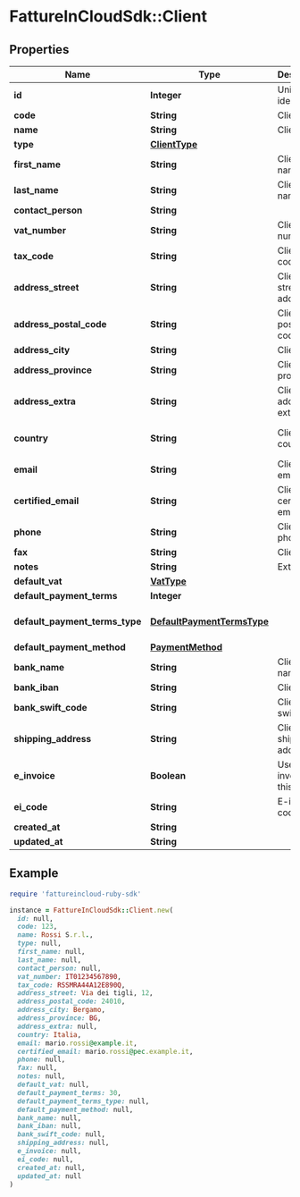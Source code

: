 # FattureInCloudSdk::Client

## Properties

| Name | Type | Description | Notes |
| ---- | ---- | ----------- | ----- |
| **id** | **Integer** | Unique identifier | [optional] |
| **code** | **String** | Client code. | [optional] |
| **name** | **String** | Client name |  |
| **type** | [**ClientType**](ClientType.md) |  | [optional] |
| **first_name** | **String** | Client first name. | [optional] |
| **last_name** | **String** | Client last name. | [optional] |
| **contact_person** | **String** |  | [optional] |
| **vat_number** | **String** | Client vat number | [optional] |
| **tax_code** | **String** | Client tax code. | [optional] |
| **address_street** | **String** | Client street address. | [optional] |
| **address_postal_code** | **String** | Client postal code. | [optional] |
| **address_city** | **String** | Client city. | [optional] |
| **address_province** | **String** | Client province. | [optional] |
| **address_extra** | **String** | Client address extra info. | [optional] |
| **country** | **String** | Client country | [optional][default to &#39;Italia&#39;] |
| **email** | **String** | Client email. | [optional] |
| **certified_email** | **String** | Client certified email. | [optional] |
| **phone** | **String** | Client phone. | [optional] |
| **fax** | **String** | Client fax. | [optional] |
| **notes** | **String** | Extra notes. | [optional] |
| **default_vat** | [**VatType**](VatType.md) |  | [optional] |
| **default_payment_terms** | **Integer** |  | [optional] |
| **default_payment_terms_type** | [**DefaultPaymentTermsType**](DefaultPaymentTermsType.md) |  | [optional][default to &#39;standard&#39;] |
| **default_payment_method** | [**PaymentMethod**](PaymentMethod.md) |  | [optional] |
| **bank_name** | **String** | Client bank name. | [optional] |
| **bank_iban** | **String** | Client iban. | [optional] |
| **bank_swift_code** | **String** | Client bank swift code. | [optional] |
| **shipping_address** | **String** | Client shipping address. | [optional] |
| **e_invoice** | **Boolean** | Use e-invoices for this entity | [optional][default to false] |
| **ei_code** | **String** | E-invoice code | [optional] |
| **created_at** | **String** |  | [optional] |
| **updated_at** | **String** |  | [optional] |

## Example

```ruby
require 'fattureincloud-ruby-sdk'

instance = FattureInCloudSdk::Client.new(
  id: null,
  code: 123,
  name: Rossi S.r.l.,
  type: null,
  first_name: null,
  last_name: null,
  contact_person: null,
  vat_number: IT01234567890,
  tax_code: RSSMRA44A12E890Q,
  address_street: Via dei tigli, 12,
  address_postal_code: 24010,
  address_city: Bergamo,
  address_province: BG,
  address_extra: null,
  country: Italia,
  email: mario.rossi@example.it,
  certified_email: mario.rossi@pec.example.it,
  phone: null,
  fax: null,
  notes: null,
  default_vat: null,
  default_payment_terms: 30,
  default_payment_terms_type: null,
  default_payment_method: null,
  bank_name: null,
  bank_iban: null,
  bank_swift_code: null,
  shipping_address: null,
  e_invoice: null,
  ei_code: null,
  created_at: null,
  updated_at: null
)
```

